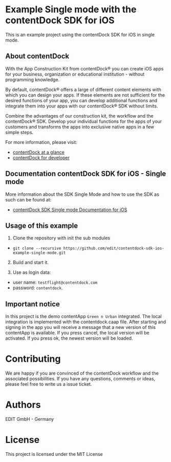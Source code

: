 #  Example Single mode with the contentDock SDK for iOS 

This is an example project using the contentDock SDK for iOS in single mode.

## About contentDock
With the App Construction Kit from contentDock® you can create iOS apps for your business, organization or educational institution - without programming knowledge. 

By default, contentDock® offers a large of different content elements with which you can design your apps.
If these elements are not sufficient for the desired functions of your app, you can develop additional functions and integrate them into your apps with our contentDock® SDK without limits.

Combine the advantages of our construction kit, the workflow and the contentDock® SDK.
Develop your individual functions for the apps of your customers and transforms the apps into exclusive native apps in a few simple steps. 

For more information, please visit:
* [contentDock at a glance](https://www.contentdock.com/en)
* [contentDock for developer](https://www.contentdock.com/en/for-developer)

## Documentation contentDock SDK for iOS - Single mode
More information about the SDK Single Mode and how to use the SDK as such can be found at:

* [contentDock SDK Single mode Documentation for iOS ](https://www.contentdock.com/en/documentation/sdk-ios/single-mode)


## Usage of this example

1. Clone the repository with init the sub modules

* `git clone --recursive https://github.com/edit/contentdock-sdk-ios-example-single-mode.git`

2. Build and start it.

3. Use as login data: 

* user name: `testflight@contentdock.com` 
* password: `contentdock`.


## Important notice
In this project is the demo contentApp `Green n Urban` integrated.  The local integration is implemented with the contentdock.caap file. After starting and signing in the app you will receive a message that a new version of this contentApp is available. If you press cancel, the local version will be activated. If you press ok, the newest version will be loaded.

# Contributing
We are happy if you are convinced of the contentDock workflow and the associated possibilities. If you have any questions, comments or ideas, please feel free to write us a issue ticket.


# Authors
EDIT GmbH - Germany 


# License
This project is licensed under the MIT License
